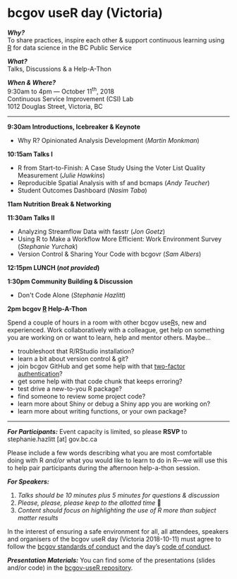 <!--
Copyright 2018 Province of British Columbia

This work is licensed under the Creative Commons Attribution 4.0 International License.
To view a copy of this license, visit http://creativecommons.org/licenses/by/4.0/.
-->

# bcgov useR day (Victoria)

_**Why?**_  
To share practices, inspire each other & support continuous learning using [R](https://www.r-project.org/) for data science in the BC Public Service

_**What?**_  
Talks, Discussions & a Help-A-Thon

_**When & Where?**_  
9:30am to 4pm &mdash; October 11<sup>th</sup>, 2018  
Continuous Service Improvement (CSI) Lab  
1012 Douglas Street, Victoria, BC

----

**9:30am Introductions, Icebreaker & Keynote**

- Why R? Opinionated Analysis Development (*Martin Monkman*)

**10:15am Talks I**

- R from Start-to-Finish: A Case Study Using the Voter List Quality Measurement (*Julie Hawkins*)
- Reproducible Spatial Analysis with sf and bcmaps (*Andy Teucher*)
- Student Outcomes Dashboard (*Nasim Taba*)

**11am Nutrition Break & Networking**

**11:30am Talks II**

- Analyzing Streamflow Data with fasstr (*Jon Goetz*)
- Using R to Make a Workflow More Efficient: Work Environment Survey (*Stephanie Yurchak*)
- Version Control & Sharing Your Code with bcgovr (*Sam Albers*)

**12:15pm LUNCH (_not provided_)**

**1:30pm Community Building & Discussion**

- Don't Code Alone (*Stephanie Hazlitt*)

**2pm bcgov [R](https://www.r-project.org/) Help-A-Thon**

Spend a couple of hours in a room with other bcgov use[R](https://www.r-project.org/)s, new and experienced. Work collaboratively with a colleague, get help on something you are working on or want to learn, help and mentor others. Maybe...

- troubleshoot that R/RStudio installation?
- learn a bit about version control & git?
- join bcgov GitHub and get some help with that [two-factor authentication](https://github.com/bcgov/BC-Policy-Framework-For-GitHub/blob/master/BC-Gov-Org-HowTo/Cheatsheet.md)?
- get some help with that code chunk that keeps erroring?
- test drive a new-to-you R package?
- find someone to review some project code?
- learn more about Shiny or debug a Shiny app you are working on?
- learn more about writing functions, or your own package?

------
_**For Participants:**_
Event capacity is limited, so please **RSVP** to stephanie.hazlitt [at] gov.bc.ca

Please include a few words describing what you are most comfortable doing with R _and/or_ what you would like to learn to do in R&mdash;we will use this to help pair participants during the afternoon help-a-thon session.

_**For Speakers:**_

 1. _Talks should be 10 minutes plus 5 minutes for questions & discussion_
 2. _Please, please, please keep to the allotted time_ 🙏
 3. _Content should focus on highlighting the use of R more than subject matter results_

In the interest of ensuring a safe environment for all,  all attendees, speakers and organisers of the bcgov useR day (Victoria 2018-10-11) must agree to follow the [bcgov standards of conduct](https://www2.gov.bc.ca/gov/content/careers-myhr/about-the-bc-public-service/ethics-standards-of-conduct/standards-of-conduct) and the day’s [code of conduct](https://www.contributor-covenant.org/version/1/4/code-of-conduct).

_**Presentation Materials:**_ You can find some of the presentations (slides and/or code) in the [bcgov-useR repository](https://github.com/bcgov/bcgov-useR).

